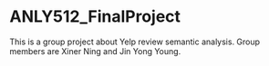 # ANLY512_FinalProject
This is a group project about Yelp review semantic analysis. Group members are Xiner Ning and Jin Yong Young. 
